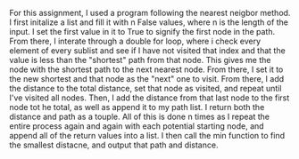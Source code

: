 For this assignment, I used a program following the nearest neigbor method. I first initalize a list and fill it with n False values, where n is the length of the input. I set the first value in it to True to signify the first node in the path. From there, I interate through a double for loop, where i check every element of every sublist and see if I have not visited that index and that the value is less than the "shortest" path from that node. This gives me the node with the shortest path to the next nearest node. From there, I set it to the new shortest and that node as the "next" one to visit. From there, I add the distance to the total distance, set that node as visited, and repeat until I've visited all nodes. Then, I add the distance from that last node to the first node tot he total, as well as append it to my path list. I return both the distance and path as a touple. All of this is done n times as I repeat the entire process again and again with each potential starting node, and append all of the return values into a list. I then call the min function to find the smallest distacne, and output that path and distance.